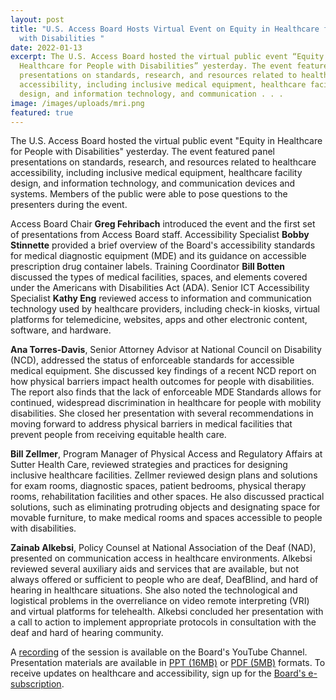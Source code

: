```yaml
---
layout: post
title: "U.S. Access Board Hosts Virtual Event on Equity in Healthcare for People
  with Disabilities "
date: 2022-01-13
excerpt: The U.S. Access Board hosted the virtual public event “Equity in
  Healthcare for People with Disabilities” yesterday. The event featured panel
  presentations on standards, research, and resources related to healthcare
  accessibility, including inclusive medical equipment, healthcare facility
  design, and information technology, and communication . . .
image: /images/uploads/mri.png
featured: true
---
```

The U.S. Access Board hosted the virtual public event "Equity in Healthcare for People with Disabilities" yesterday. The event featured panel presentations on standards, research, and resources related to healthcare accessibility, including inclusive medical equipment, healthcare facility design, and information technology, and communication devices and systems. Members of the public were able to pose questions to the presenters during the event. 

Access Board Chair **Greg Fehribach** introduced the event and the first set of presentations from Access Board staff. Accessibility Specialist **Bobby Stinnette** provided a brief overview of the Board's accessibility standards for medical diagnostic equipment (MDE) and its guidance on accessible prescription drug container labels. Training Coordinator **Bill Botten** discussed the types of medical facilities, spaces, and elements covered under the Americans with Disabilities Act (ADA). Senior ICT Accessibility Specialist **Kathy Eng** reviewed access to information and communication technology used by healthcare providers, including check-in kiosks, virtual platforms for telemedicine, websites, apps and other electronic content, software, and hardware. 

**Ana Torres-Davis**, Senior Attorney Advisor at National Council on Disability (NCD), addressed the status of enforceable standards for accessible medical equipment. She discussed key findings of a recent NCD report on how physical barriers impact health outcomes for people with disabilities. The report also finds that the lack of enforceable MDE Standards allows for continued, widespread discrimination in healthcare for people with mobility disabilities. She closed her presentation with several recommendations in moving forward to address physical barriers in medical facilities that prevent people from receiving equitable health care. 

**Bill Zellmer**, Program Manager of Physical Access and Regulatory Affairs at Sutter Health Care, reviewed strategies and practices for designing inclusive healthcare facilities. Zellmer reviewed design plans and solutions for exam rooms, diagnostic spaces, patient bedrooms, physical therapy rooms, rehabilitation facilities and other spaces. He also discussed practical solutions, such as eliminating protruding objects and designating space for movable furniture, to make medical rooms and spaces accessible to people with disabilities.  

**Zainab Alkebsi**, Policy Counsel at National Association of the Deaf (NAD), presented on communication access in healthcare environments. Alkebsi reviewed several auxiliary aids and services that are available, but not always offered or sufficient to people who are deaf, DeafBlind, and hard of hearing in healthcare situations. She also noted the technological and logistical problems in the overreliance on video remote interpreting (VRI) and virtual platforms for telehealth. Alkebsi concluded her presentation with a call to action to implement appropriate protocols in consultation with the deaf and hard of hearing community. 

A [recording](https://youtu.be/3HxX08HfCMc) of the session is available on the Board's YouTube Channel. Presentation materials are available in [PPT (16MB)](https://www.access-board.gov/files/presentations/usab-healthcare-equity-presentation-2022-01-12.pptx) or [PDF (5MB)](https://www.access-board.gov/files/presentations/usab-healthcare-equity-presentation-2022-01-12.pdf) formats. To receive updates on healthcare and accessibility, sign up for the [Board's e-subscription](https://public.govdelivery.com/accounts/USACCESS/subscriber/new?topic_id=USACCESS_20).
